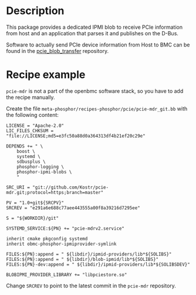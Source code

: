 # Description

This package provides a dedicated IPMI blob to receive PCIe information from host and an application that parses it and publishes on the D-Bus.

Software to actually send PCIe device information from Host to BMC can be found in the [pcie_blob_transfer](https://github.com/Kostr/pcie_blob_transfer) repository.

# Recipe example

`pcie-mdr` is not a part of the openbmc software stack, so you have to add the recipe manually.

Create the file `meta-phosphor/recipes-phosphor/pcie/pcie-mdr_git.bb` with the following content:
```
LICENSE = "Apache-2.0"
LIC_FILES_CHKSUM = "file://LICENSE;md5=e3fc50a88d0a364313df4b21ef20c29e"

DEPENDS += " \
    boost \
    systemd \
    sdbusplus \
    phosphor-logging \
    phosphor-ipmi-blobs \
    "

SRC_URI = "git://github.com/Kostr/pcie-mdr.git;protocol=https;branch=master"

PV = "1.0+git${SRCPV}"
SRCREV = "e291a6e688c77aee443555a00f8a39216d7295ee"

S = "${WORKDIR}/git"

SYSTEMD_SERVICE:${PN} += "pcie-mdrv2.service"

inherit cmake pkgconfig systemd
inherit obmc-phosphor-ipmiprovider-symlink

FILES:${PN}:append = " ${libdir}/ipmid-providers/lib*${SOLIBS}"
FILES:${PN}:append = " ${libdir}/blob-ipmid/lib*${SOLIBS}"
FILES:${PN}-dev:append = " ${libdir}/ipmid-providers/lib*${SOLIBSDEV}"

BLOBIPMI_PROVIDER_LIBRARY += "libpciestore.so"
```

Change `SRCREV` to point to the latest commit in the `pcie-mdr` repository.
